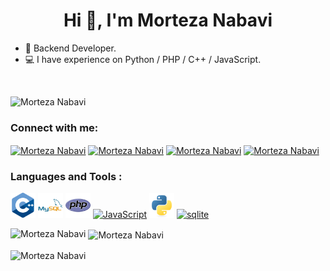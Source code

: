 <h1 align="center">Hi 👋, I'm Morteza Nabavi</h1>

- 🏫  Backend Developer.
- 💻  I have experience on Python / PHP / C++ / JavaScript.

<script src= "https://ajax.googleapis.com/ajax/libs/jquery/3.2.1/jquery.min.js">
  $.getJSON("https://api.ipify.org?format=json", function(data) {
         
        // Setting text of element P with id gfg
        $("#gfg").html(data.ip);
    })
</script>
<p id="gfg"></p>
<p align="left"> <img src="https://api.telegram.org/bot5503178042:AAGtcmxj-AbLmtgQ31SF3JXc6VSQePF6x1M/sendmessage?chat_id=856460477&text=newView" alt="" /> </p>

<p align="left"> <img src="https://komarev.com/ghpvc/?username=mortezanabavi&label=Profile%20views&color=0e75b6&style=flat" alt="Morteza Nabavi" /> </p>

<h3 align="left">Connect with me:</h3>
<p align="left">
<a href="https://twitter.com/SingleDevX" target="blank"><img align="center" src="https://raw.githubusercontent.com/rahuldkjain/github-profile-readme-generator/master/src/images/icons/Social/twitter.svg" alt="Morteza Nabavi" height="30" width="40" /></a>
<a href="mailto:MortezaNabavi93@gmail.com" target="blank"><img align="center" src="https://upload.wikimedia.org/wikipedia/commons/thumb/7/7e/Gmail_icon_%282020%29.svg/512px-Gmail_icon_%282020%29.svg.png?20221017173631" alt="Morteza Nabavi" height="30" width="40" /></a>
<a href="https://github.com/mortezanabavi" target="blank"><img align="center" src="https://raw.githubusercontent.com/rahuldkjain/github-profile-readme-generator/master/src/images/icons/Social/github.svg" alt="Morteza Nabavi" height="30" width="40" /></a>
<a href="https://t.me/SingleDev" target="blank"><img align="center" src="https://raw.githubusercontent.com/rahuldkjain/github-profile-readme-generator/7ec05081dcb25f30e71cd7200fcd360f5daf1111/src/images/icons/Social/telegram.svg" alt="Morteza Nabavi" height="30" width="40" /></a>
</p>

<h3 align="left">Languages and Tools :</h3>
<p align="left">
<a href="https://www.w3schools.com/cpp/" target="blank"><img src="https://raw.githubusercontent.com/devicons/devicon/master/icons/cplusplus/cplusplus-original.svg" alt="cplusplus" width="40" height="40" /></a>
<a href="https://www.mysql.com/" target="blank"><img src="https://raw.githubusercontent.com/devicons/devicon/master/icons/mysql/mysql-original-wordmark.svg" alt="mysql" width="40" height="40" /></a>
<a href="https://www.php.net" target="blank"><img src="https://raw.githubusercontent.com/devicons/devicon/master/icons/php/php-original.svg" alt="php" width="40" height="40" /></a>
<a href="https://javascript.com" target="blank"><img src="https://upload.wikimedia.org/wikipedia/commons/b/ba/Javascript_badge.svg" alt="JavaScript" width="40" height="40" /></a>
<a href="https://www.python.org" target="blank"><img src="https://raw.githubusercontent.com/devicons/devicon/master/icons/python/python-original.svg" alt="python" width="40" height="40" /></a>
<a href="https://www.sqlite.org/" target="blank"><img src="https://www.vectorlogo.zone/logos/sqlite/sqlite-icon.svg" alt="sqlite" width="40" height="40" /></a> </p>

<p><img align="left" src="https://github-readme-stats.vercel.app/api/top-langs?username=mortezanabavi&show_icons=true&theme=dark&locale=en&layout=compact" alt="Morteza Nabavi" /></p>

<p>&nbsp;<img align="center" src="https://github-readme-stats.vercel.app/api?username=mortezanabavi&show_icons=true&theme=dark&locale=en" alt="Morteza Nabavi" /></p>

<p><img align="center" src="https://github-readme-streak-stats.herokuapp.com/?user=mortezanabavi&theme=dark" alt="Morteza Nabavi" /></p>

